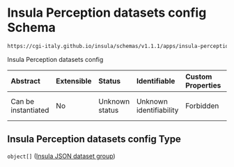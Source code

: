 # Insula Perception datasets config Schema

```txt
https://cgi-italy.github.io/insula/schemas/v1.1.1/apps/insula-perception-datasets-config.schema.json
```

Insula Perception datasets config

| Abstract            | Extensible | Status         | Identifiable            | Custom Properties | Additional Properties | Access Restrictions | Defined In                                                                                                                         |
| :------------------ | :--------- | :------------- | :---------------------- | :---------------- | :-------------------- | :------------------ | :--------------------------------------------------------------------------------------------------------------------------------- |
| Can be instantiated | No         | Unknown status | Unknown identifiability | Forbidden         | Allowed               | none                | [insula-perception-datasets-config.schema.json](schemas/apps/insula-perception-datasets-config.schema.json) |

## Insula Perception datasets config Type

`object[]` ([Insula JSON dataset group](insula-json-datasets-group.md))
